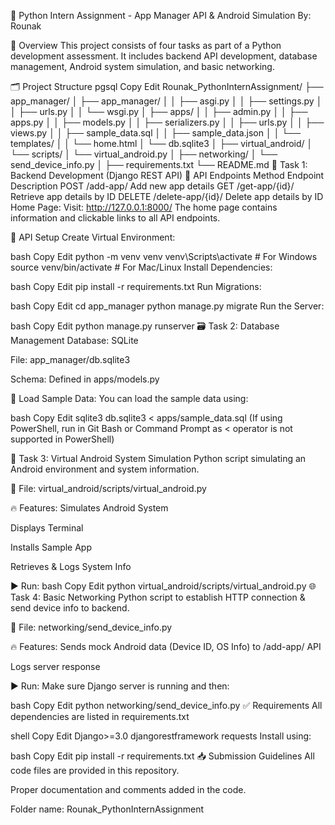 📄 Python Intern Assignment - App Manager API & Android Simulation
By: Rounak

📌 Overview
This project consists of four tasks as part of a Python development assessment. It includes backend API development, database management, Android system simulation, and basic networking.

🗂️ Project Structure
pgsql
Copy
Edit
Rounak_PythonInternAssignment/
├── app_manager/
│   ├── app_manager/
│   │   ├── asgi.py
│   │   ├── settings.py
│   │   ├── urls.py
│   │   └── wsgi.py
│   ├── apps/
│   │   ├── admin.py
│   │   ├── apps.py
│   │   ├── models.py
│   │   ├── serializers.py
│   │   ├── urls.py
│   │   ├── views.py
│   │   ├── sample_data.sql
│   │   ├── sample_data.json
│   │   └── templates/
│   │       └── home.html
│   └── db.sqlite3
│
├── virtual_android/
│   └── scripts/
│       └── virtual_android.py
│
├── networking/
│   └── send_device_info.py
│
├── requirements.txt
└── README.md
🚀 Task 1: Backend Development (Django REST API)
🔗 API Endpoints
Method	Endpoint	Description
POST	/add-app/	Add new app details
GET	/get-app/{id}/	Retrieve app details by ID
DELETE	/delete-app/{id}/	Delete app details by ID
Home Page:
Visit: http://127.0.0.1:8000/
The home page contains information and clickable links to all API endpoints.

📝 API Setup
Create Virtual Environment:

bash
Copy
Edit
python -m venv venv
venv\Scripts\activate  # For Windows
source venv/bin/activate  # For Mac/Linux
Install Dependencies:

bash
Copy
Edit
pip install -r requirements.txt
Run Migrations:

bash
Copy
Edit
cd app_manager
python manage.py migrate
Run the Server:

bash
Copy
Edit
python manage.py runserver
🗃️ Task 2: Database Management
Database: SQLite

File: app_manager/db.sqlite3

Schema: Defined in apps/models.py

🔄 Load Sample Data:
You can load the sample data using:

bash
Copy
Edit
sqlite3 db.sqlite3 < apps/sample_data.sql
(If using PowerShell, run in Git Bash or Command Prompt as < operator is not supported in PowerShell)

🤖 Task 3: Virtual Android System Simulation
Python script simulating an Android environment and system information.

📄 File:
virtual_android/scripts/virtual_android.py

🔥 Features:
Simulates Android System

Displays Terminal

Installs Sample App

Retrieves & Logs System Info

▶️ Run:
bash
Copy
Edit
python virtual_android/scripts/virtual_android.py
🌐 Task 4: Basic Networking
Python script to establish HTTP connection & send device info to backend.

📄 File:
networking/send_device_info.py

🔥 Features:
Sends mock Android data (Device ID, OS Info) to /add-app/ API

Logs server response

▶️ Run:
Make sure Django server is running and then:

bash
Copy
Edit
python networking/send_device_info.py
✅ Requirements
All dependencies are listed in requirements.txt

shell
Copy
Edit
Django>=3.0
djangorestframework
requests
Install using:

bash
Copy
Edit
pip install -r requirements.txt
📥 Submission Guidelines
All code files are provided in this repository.

Proper documentation and comments added in the code.

Folder name: Rounak_PythonInternAssignment

